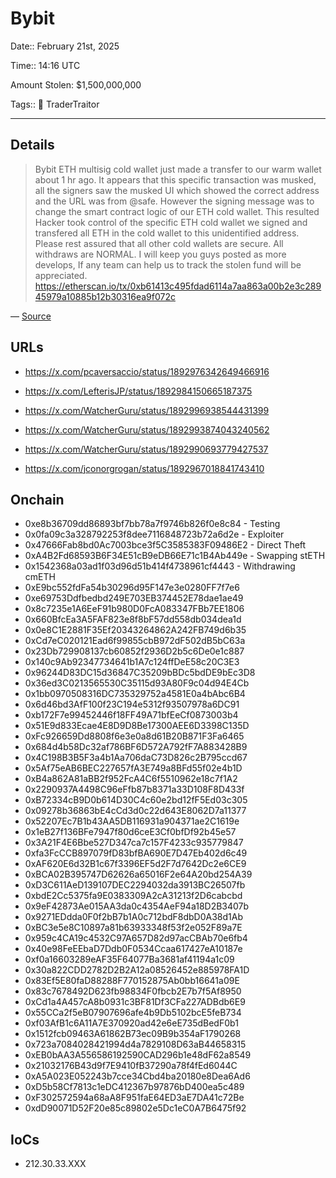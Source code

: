 # Bybit

Date:: February 21st, 2025

Time:: 14:16 UTC

Amount Stolen: $1,500,000,000

Tags:: 👛 TraderTraitor

---

## Details

> Bybit ETH multisig cold wallet just made a transfer to our warm wallet about 1 hr ago. It appears that this specific transaction was musked, all the signers saw the musked UI which showed the correct address and the URL was from @safe. However the signing message was to change the smart contract logic of our ETH cold wallet. This resulted Hacker took control of the specific ETH cold wallet we signed and transfered all ETH in the cold wallet to this unidentified address. Please rest assured that all other cold wallets are secure.  All withdraws are NORMAL. I will keep you guys posted as more develops, If any team can help us to track the stolen fund will be appreciated.  https://etherscan.io/tx/0xb61413c495fdad6114a7aa863a00b2e3c28945979a10885b12b30316ea9f072c

— [Source](https://x.com/benbybit/status/1892963530422505586)



## URLs

- https://x.com/pcaversaccio/status/1892976342649466916

- https://x.com/LefterisJP/status/1892984150665187375

- https://x.com/WatcherGuru/status/1892996938544431399

- https://x.com/WatcherGuru/status/1892993874043240562

- https://x.com/WatcherGuru/status/1892990693779427537

- https://x.com/jconorgrogan/status/1892967018841743410


## Onchain

- 0xe8b36709dd86893bf7bb78a7f9746b826f0e8c84 - Testing
- 0x0fa09c3a328792253f8dee7116848723b72a6d2e - Exploiter
- 0x47666Fab8bd0Ac7003bce3f5C3585383F09486E2 - Direct Theft 
- 0xA4B2Fd68593B6F34E51cB9eDB66E71c1B4Ab449e - Swapping stETH
- 0x1542368a03ad1f03d96d51b414f4738961cf4443 - Withdrawing cmETH
- 0xE9bc552fdFa54b30296d95F147e3e0280FF7f7e6
- 0xe69753Ddfbedbd249E703EB374452E78dae1ae49
- 0x8c7235e1A6EeF91b980D0FcA083347FBb7EE1806
- 0x660BfcEa3A5FAF823e8f8bF57dd558db034dea1d
- 0x0e8C1E2881F35Ef20343264862A242FB749d6b35
- 0xCd7eC020121Ead6f99855cbB972dF502dB5bC63a
- 0x23Db729908137cb60852f2936D2b5c6De0e1c887
- 0x140c9Ab92347734641b1A7c124ffDeE58c20C3E3
- 0x96244D83DC15d36847C35209bBDc5bdDE9bEc3D8
- 0x36ed3C0213565530C35115d93A80F9c04d94E4Cb
- 0x1bb0970508316DC735329752a4581E0a4bAbc6B4
- 0x6d46bd3AfF100f23C194e5312f93507978a6DC91
- 0xb172F7e99452446f18FF49A71bfEeCf0873003b4
- 0x51E9d833Ecae4E8D9D8Be17300AEE6D3398C135D
- 0xFc926659Dd8808f6e3e0a8d61B20B871F3Fa6465
- 0x684d4b58Dc32af786BF6D572A792fF7A883428B9
- 0x4C198B3B5F3a4b1Aa706daC73D826c2B795ccd67
- 0x5Af75eAB6BEC227657fA3E749a8BFd55f02e4b1D
- 0xB4a862A81aBB2f952FcA4C6f5510962e18c7f1A2
- 0x2290937A4498C96eFfb87b8371a33D108F8D433f
- 0xB72334cB9D0b614D30C4c60e2bd12fF5Ed03c305
- 0x09278b36863bE4cCd3d0c22d643E8062D7a11377
- 0x52207Ec7B1b43AA5DB116931a904371ae2C1619e
- 0x1eB27f136BFe7947f80d6ceE3Cf0bfDf92b45e57
- 0x3A21F4E6Bbe527D347ca7c157F4233c935779847
- 0xfa3FcCCB897079fD83bfBA690E7D47Eb402d6c49
- 0xAF620E6d32B1c67f3396EF5d2F7d7642Dc2e6CE9
- 0xBCA02B395747D62626a65016F2e64A20bd254A39
- 0xD3C611AeD139107DEC2294032da3913BC26507fb
- 0xbdE2Cc5375fa9E0383309A2cA31213f2D6cabcbd
- 0x9eF42873Ae015AA3da0c4354AeF94a18D2B3407b
- 0x9271EDdda0F0f2bB7b1A0c712bdF8dbD0A38d1Ab
- 0xBC3e5e8C10897a81b63933348f53f2e052F89a7E
- 0x959c4CA19c4532C97A657D82d97acCBAb70e6fb4
- 0x40e98FeEEbaD7Ddb0F0534Ccaa617427eA10187e
- 0xf0a16603289eAF35F64077Ba3681af41194a1c09
- 0x30a822CDD2782D2B2A12a08526452e885978FA1D
- 0x83Ef5E80faD88288F770152875Ab0bb16641a09E
- 0x83c7678492D623fb98834F0fbcb2E7b7f5Af8950
- 0xCd1a4A457cA8b0931c3BF81Df3CFa227ADBdb6E9
- 0x55CCa2f5eB07907696afe4b9Db5102bcE5feB734
- 0xf03AfB1c6A11A7E370920ad42e6eE735dBedF0b1
- 0x1512fcb09463A61862B73ec09B9b354aF1790268
- 0x723a7084028421994d4a7829108D63aB44658315
- 0xEB0bAA3A556586192590CAD296b1e48dF62a8549
- 0x21032176B43d9f7E9410fB37290a78f4fEd6044C
- 0xA5A023E052243b7cce34Cbd4ba20180e8Dea6Ad6
- 0xD5b58Cf7813c1eDC412367b97876bD400ea5c489
- 0xF302572594a68aA8F951faE64ED3aE7DA41c72Be
- 0xdD90071D52F20e85c89802e5Dc1eC0A7B6475f92



## IoCs

- 212.30.33.XXX